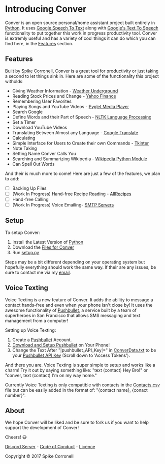 # Introducing Conver
Conver is an open source personal/home assistant project built entirely in [Python](https://github.com/python/cpython). It uses [Google Speech To Text](https://pypi.python.org/pypi/SpeechRecognition) along with [Google's Text To Speech](https://pypi.python.org/pypi/gTTS) functionality to put together this work in progress productivity tool. Conver is extremly useful and has a variety of cool things it can do which you can find here, in the [Features](https://github.com/Codiscite/Conver/blob/master/README.md#features) section.

## Features
Built by [Spike Corronell](https://github.com/SpikeTheKing), Conver is a great tool for productivity or just taking a second to let things sink in. Here are some of the functionality this project witholds:
- Giving Weather Information - [Weather Underground](https://www.wunderground.com/)
- Reading Stock Prices and Change - [Yahoo Finance](https://finance.yahoo.com/)
- Remembering User Favorites
- Playing Songs and YouTube Videos - [Pyglet Media Player](https://bitbucket.org/pyglet/pyglet/wiki/Home)
- Search Google
- Define Words and their Part of Speech - [NLTK Language Processing](http://www.nltk.org/)
- Set a Timer
- Download YouTube Videos
- Translating Between Almost any Language - [Google Translate](https://translate.google.com/)
- Calculating
- Simple Interface for Users to Create their own Commands - [Tkinter](https://wiki.python.org/moin/TkInter)
- Note Taking
- Setting Name Conver Calls You
- Searching and Summarizing Wikipedia - [Wikipedia Python Module](https://pypi.python.org/pypi/wikipedia)
- Can Spell Out Words

And their is much more to come! Here are just a few of the features, we plan to add:
- [ ] Backing Up Files
- [ ] (Work In Progress) Hand-free Recipe Reading - [AllRecipes](http://allrecipes.com/)
- [ ] Hand-free Calling
- [ ] (Work In Progress) Voice Emailing- [SMTP Servers](http://computer.howstuffworks.com/e-mail-messaging/email3.htm)

## Setup
To setup Conver:
  1. Install the Latest Version of [Python](https://www.python.org/)
  2. Download the [Files for Conver](https://github.com/Codiscite/Conver)
  3. Run [setup.py](https://github.com/Codiscite/Conver/blob/master/setup.py)

Steps may be a bit different depending on your operating system but hopefully everything should work the same way. If their are any issues, be sure to contact me via my [email](mailto:spiketheking2@gmail.com).

## Voice Texting
Voice Texting is a new feature of Conver. It adds the ability to message a contact hands-free and even when your phone isn't close by! It uses the awesome functionality of [Pushbullet](https://www.pushbullet.com/), a service built by a team of superheroes in San Francisco that allows SMS messaging and text management from a computer!

Setting up Voice Texting:
  1. Create a [Pushbullet](https://www.pushbullet.com/) Account.
  2. [Download and Setup Pushbullet](https://play.google.com/store/apps/details?id=com.pushbullet.android) on Your Phone!
  3. Change the Text After "|pushbullet_API_Key|=" in [ConverData.txt](https://github.com/Codiscite/Conver/blob/master/ConverData.txt) to be your [Pushbullet API Key](https://www.pushbullet.com/#settings/account) (Scroll down to 'Access Tokens').

And there you are. Voice Texting is super simple to setup and works like a charm! Try it out by saying something like: "text (contact) Hey Bro!" or "conver, text (contact) I'm on my way home."

Currently Voice Texting is only compatible with contacts in the [Contacts.csv](https://github.com/Codiscite/Conver/blob/master/Contacts.csv) file but can be easily added in the format of: "{contact name}, {conact number}".

## About
We hope Conver will be liked and be sure to fork us if you want to help support the development of Conver!

Cheers! :smiley:

[Discord Server](https://discord.gg/9Cp3s9X) -
[Code of Conduct](https://github.com/Codiscite/Conver/blob/master/CODE_OF_CONDUCT.md) - 
[Licence](https://github.com/Codiscite/Conver/blob/master/LICENSE)

Copyright © 2017 Spike Corronell

